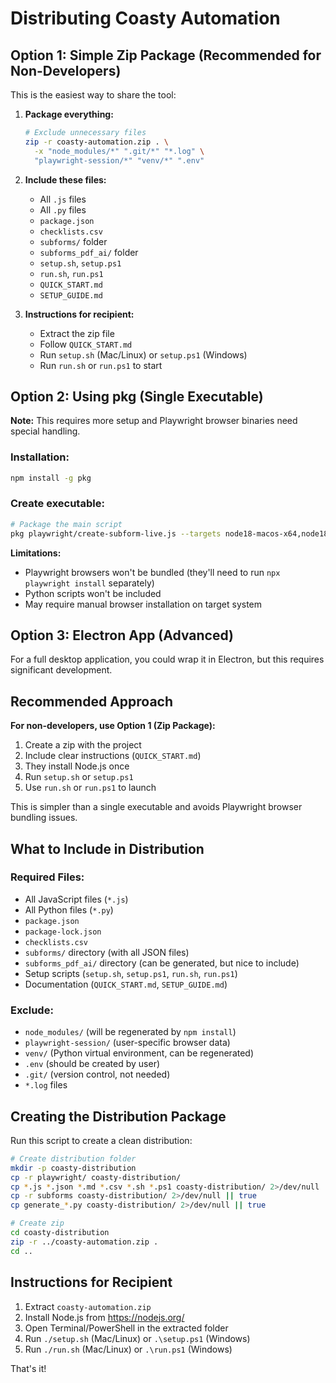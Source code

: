 # Distributing Coasty Automation

## Option 1: Simple Zip Package (Recommended for Non-Developers)

This is the easiest way to share the tool:

1. **Package everything:**
   ```bash
   # Exclude unnecessary files
   zip -r coasty-automation.zip . \
     -x "node_modules/*" ".git/*" "*.log" \
     "playwright-session/*" "venv/*" ".env"
   ```

2. **Include these files:**
   - All `.js` files
   - All `.py` files  
   - `package.json`
   - `checklists.csv`
   - `subforms/` folder
   - `subforms_pdf_ai/` folder
   - `setup.sh`, `setup.ps1`
   - `run.sh`, `run.ps1`
   - `QUICK_START.md`
   - `SETUP_GUIDE.md`

3. **Instructions for recipient:**
   - Extract the zip file
   - Follow `QUICK_START.md`
   - Run `setup.sh` (Mac/Linux) or `setup.ps1` (Windows)
   - Run `run.sh` or `run.ps1` to start

## Option 2: Using pkg (Single Executable)

**Note:** This requires more setup and Playwright browser binaries need special handling.

### Installation:
```bash
npm install -g pkg
```

### Create executable:
```bash
# Package the main script
pkg playwright/create-subform-live.js --targets node18-macos-x64,node18-win-x64,node18-linux-x64 --output coasty-automation
```

**Limitations:**
- Playwright browsers won't be bundled (they'll need to run `npx playwright install` separately)
- Python scripts won't be included
- May require manual browser installation on target system

## Option 3: Electron App (Advanced)

For a full desktop application, you could wrap it in Electron, but this requires significant development.

## Recommended Approach

**For non-developers, use Option 1 (Zip Package):**

1. Create a zip with the project
2. Include clear instructions (`QUICK_START.md`)
3. They install Node.js once
4. Run `setup.sh` or `setup.ps1`
5. Use `run.sh` or `run.ps1` to launch

This is simpler than a single executable and avoids Playwright browser bundling issues.

## What to Include in Distribution

### Required Files:
- All JavaScript files (`*.js`)
- All Python files (`*.py`)
- `package.json`
- `package-lock.json`
- `checklists.csv`
- `subforms/` directory (with all JSON files)
- `subforms_pdf_ai/` directory (can be generated, but nice to include)
- Setup scripts (`setup.sh`, `setup.ps1`, `run.sh`, `run.ps1`)
- Documentation (`QUICK_START.md`, `SETUP_GUIDE.md`)

### Exclude:
- `node_modules/` (will be regenerated by `npm install`)
- `playwright-session/` (user-specific browser data)
- `venv/` (Python virtual environment, can be regenerated)
- `.env` (should be created by user)
- `.git/` (version control, not needed)
- `*.log` files

## Creating the Distribution Package

Run this script to create a clean distribution:

```bash
# Create distribution folder
mkdir -p coasty-distribution
cp -r playwright/ coasty-distribution/
cp *.js *.json *.md *.csv *.sh *.ps1 coasty-distribution/ 2>/dev/null || true
cp -r subforms coasty-distribution/ 2>/dev/null || true
cp generate_*.py coasty-distribution/ 2>/dev/null || true

# Create zip
cd coasty-distribution
zip -r ../coasty-automation.zip .
cd ..
```

## Instructions for Recipient

1. Extract `coasty-automation.zip`
2. Install Node.js from https://nodejs.org/
3. Open Terminal/PowerShell in the extracted folder
4. Run `./setup.sh` (Mac/Linux) or `.\setup.ps1` (Windows)
5. Run `./run.sh` (Mac/Linux) or `.\run.ps1` (Windows)

That's it!

